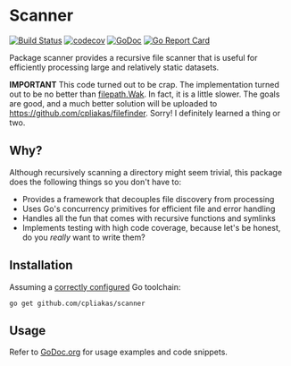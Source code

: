 # Scanner

[![Build Status](https://travis-ci.org/cpliakas/scanner.svg?branch=master)](https://travis-ci.org/cpliakas/scanner)
[![codecov](https://codecov.io/gh/cpliakas/scanner/branch/master/graph/badge.svg)](https://codecov.io/gh/cpliakas/scanner)
[![GoDoc](https://godoc.org/github.com/cpliakas/scanner?status.svg)](https://godoc.org/github.com/cpliakas/scanner)
[![Go Report Card](https://goreportcard.com/badge/github.com/cpliakas/scanner)](https://goreportcard.com/report/github.com/cpliakas/scanner)

Package scanner provides a recursive file scanner that is useful for
efficiently processing large and relatively static datasets.

**IMPORTANT** This code turned out to be crap. The implementation turned out
to be no better than [filepath.Wak](https://golang.org/pkg/path/filepath/#Walk).
In fact, it is a little slower. The goals are good, and a much better solution
will be uploaded to https://github.com/cpliakas/filefinder. Sorry! I definitely
learned a thing or two.

## Why?

Although recursively scanning a directory might seem trivial, this package
does the following things so you don't have to:

* Provides a framework that decouples file discovery from processing
* Uses Go's concurrency primitives for efficient file and error handling
* Handles all the fun that comes with recursive functions and symlinks
* Implements testing with high code coverage, because let's be honest, do you
  *really* want to write them?

## Installation

Assuming a [correctly configured](https://golang.org/doc/install#testing) Go
toolchain:

```shell
go get github.com/cpliakas/scanner
```

## Usage

Refer to [GoDoc.org](https://godoc.org/github.com/cpliakas/scanner) for
usage examples and code snippets.
